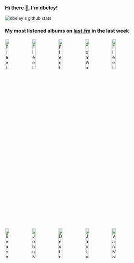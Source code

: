 ### Hi there 👋, I'm [dbeley](https://dbeley.ovh/en)!

![dbeley's github stats](https://github-readme-stats.vercel.app/api?username=dbeley)

### My most listened albums on [last.fm](https://www.last.fm/user/d_beley) in the last week

[<img src='https://lastfm.freetls.fastly.net/i/u/300x300/ff20a3537d91409ca96dc8927d4f879f.png' width='16%' height='16%' alt='Fleet Foxes - Helplessness Blues'>](https://www.last.fm/music/fleet%2bfoxes/helplessness%2bblues)&nbsp;
[<img src='https://lastfm.freetls.fastly.net/i/u/300x300/e653fc9c0d474be1b6d007a6588b02c9.png' width='16%' height='16%' alt='Fleet Foxes - Fleet Foxes'>](https://www.last.fm/music/fleet%2bfoxes/fleet%2bfoxes)&nbsp;
[<img src='https://lastfm.freetls.fastly.net/i/u/300x300/6b46a8d1ea1a835ab5cebb41e032677e.jpg' width='16%' height='16%' alt='Fleet Foxes - Crack-Up'>](https://www.last.fm/music/fleet%2bfoxes/crack-up)&nbsp;
[<img src='https://lastfm.freetls.fastly.net/i/u/300x300/e8031cdb6ec14a908ca2be5afa2c0de9.png' width='16%' height='16%' alt='Tom Waits - Swordfishtrombones'>](https://www.last.fm/music/tom%2bwaits/swordfishtrombones)&nbsp;
[<img src='https://lastfm.freetls.fastly.net/i/u/300x300/a3638eeb1bb4ffc5a8c12cf28e56ba0f.png' width='16%' height='16%' alt='Fleet Foxes - Shore'>](https://www.last.fm/music/fleet%2bfoxes/shore)&nbsp;
<br>
[<img src='https://lastfm.freetls.fastly.net/i/u/300x300/92ee7e4f3afdbe6a9a8c13a4a790baf1.png' width='16%' height='16%' alt='Beach House - Depression Cherry'>](https://www.last.fm/music/beach%2bhouse/depression%2bcherry)&nbsp;
[<img src='https://lastfm.freetls.fastly.net/i/u/300x300/befc5be7f1284bbbb340fa8a04bc2c09.png' width='16%' height='16%' alt='John Martyn - Solid Air'>](https://www.last.fm/music/john%2bmartyn/solid%2bair)&nbsp;
[<img src='https://lastfm.freetls.fastly.net/i/u/300x300/796b22966cfb4d08b435f7ea671da304.png' width='16%' height='16%' alt='Destroyer - Streethawk: A Seduction'>](https://www.last.fm/music/destroyer/streethawk%253a%2ba%2bseduction)&nbsp;
[<img src='https://lastfm.freetls.fastly.net/i/u/300x300/7b046db9061e45c7bb905402ff6a546d.jpg' width='16%' height='16%' alt='Jackson C. Frank - Jackson C. Frank'>](https://www.last.fm/music/jackson%2bc.%2bfrank/jackson%2bc.%2bfrank)&nbsp;
[<img src='https://lastfm.freetls.fastly.net/i/u/300x300/1ac905c7ee067e527aca9643ba7a1a21.jpg' width='16%' height='16%' alt='Van Morrison - Moondance'>](https://www.last.fm/music/van%2bmorrison/moondance)&nbsp;
<br>
